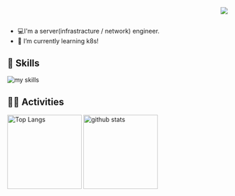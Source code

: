 <!-- Profile Page View Counter -->
<div align="right">
  <img src="https://komarev.com/ghpvc/?username=jo3qma" />
</div>

<!-- Profile -->
## 
- 💻I'm a server(infrastracture / network) engineer.
- 🌱 I’m currently learning k8s!

<!-- Skill https://arc.net/l/quote/zizyykfh -->
## 🌱 Skills
<img alt="my skills" src="https://skillicons.dev/icons?theme=dark&perline=7&i=html,css,js,ruby,bash,docker,arch,redhat,ubuntu" />
<br>

## 🏃‍♀️ Activities
<div align="left"> 
  <img alt="Top Langs" height="170px" src="https://github-readme-stats.vercel.app/api?username=jo3qma&theme=vue-dark&layout=compact" />
  <img alt="github stats" height="170px" src="https://github-readme-stats.vercel.app/api/top-langs/?username=jo3qma&theme=vue-dark&layout=compact" />
</div>
